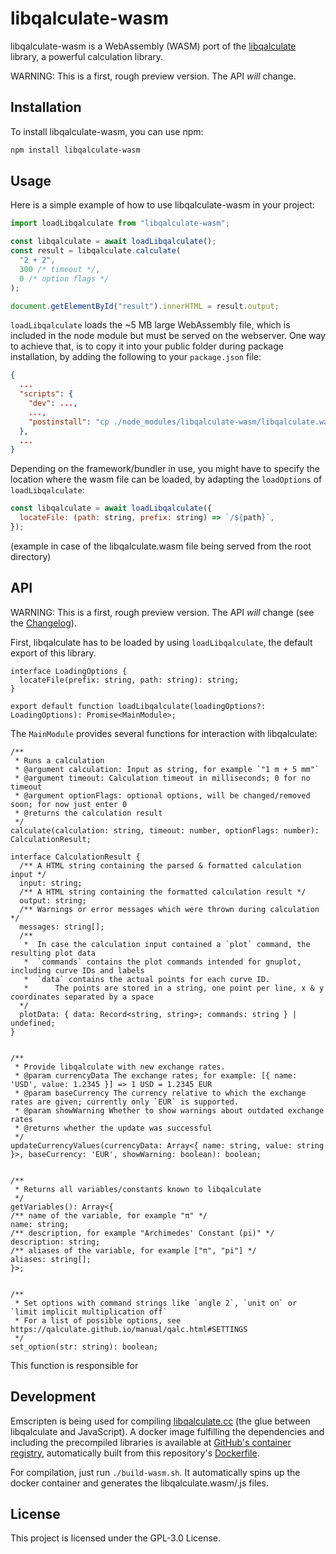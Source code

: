 # libqalculate-wasm

libqalculate-wasm is a WebAssembly (WASM) port of the [libqalculate](https://github.com/Qalculate/libqalculate/) library, a powerful calculation library.

WARNING: This is a first, rough preview version. The API _will_ change.

## Installation

To install libqalculate-wasm, you can use npm:

```bash
npm install libqalculate-wasm
```

## Usage

Here is a simple example of how to use libqalculate-wasm in your project:

```javascript
import loadLibqalculate from "libqalculate-wasm";

const libqalculate = await loadLibqalculate();
const result = libqalculate.calculate(
  "2 + 2",
  300 /* timeout */,
  0 /* option flags */
);

document.getElementById("result").innerHTML = result.output;
```

`loadLibqalculate` loads the ~5 MB large WebAssembly file, which is included in the node module but must be served on the webserver.
One way to achieve that, is to copy it into your public folder during package installation, by adding the following to your `package.json` file:

```JSON
{
  ...
  "scripts": {
    "dev": ...,
    ...,
    "postinstall": "cp ./node_modules/libqalculate-wasm/libqalculate.wasm ./public/libqalculate.wasm"
  },
  ...
}
```

Depending on the framework/bundler in use, you might have to specify the location where the wasm file can be loaded, by adapting the `loadOptions` of `loadLibqalculate`:

```javascript
const libqalculate = await loadLibqalculate({
  locateFile: (path: string, prefix: string) => `/${path}`,
});
```

(example in case of the libqalculate.wasm file being served from the root directory)

## API

WARNING: This is a first, rough preview version. The API _will_ change (see the [Changelog](CHANGELOG.md)).

First, libqalculate has to be loaded by using `loadLibqalculate`, the default export of this library.

```TS
interface LoadingOptions {
  locateFile(prefix: string, path: string): string;
}

export default function loadLibqalculate(loadingOptions?: LoadingOptions): Promise<MainModule>;
```

The `MainModule` provides several functions for interaction with libqalculate:

```TS
/**
 * Runs a calculation
 * @argument calculation: Input as string, for example `"1 m + 5 mm"`
 * @argument timeout: Calculation timeout in milliseconds; 0 for no timeout
 * @argument optionFlags: optional options, will be changed/removed soon; for now just enter 0
 * @returns the calculation result
 */
calculate(calculation: string, timeout: number, optionFlags: number): CalculationResult;

interface CalculationResult {
  /** A HTML string containing the parsed & formatted calculation input */
  input: string;
  /** A HTML string containing the formatted calculation result */
  output: string;
  /** Warnings or error messages which were thrown during calculation */
  messages: string[];
  /**
   *  In case the calculation input contained a `plot` command, the resulting plot data
   *  `commands` contains the plot commands intended for gnuplot, including curve IDs and labels
   *  `data` contains the actual points for each curve ID.
   *      The points are stored in a string, one point per line, x & y coordinates separated by a space
  */
  plotData: { data: Record<string, string>; commands: string } | undefined;
}


/**
 * Provide libqalculate with new exchange rates.
 * @param currencyData The exchange rates; for example: [{ name: 'USD', value: 1.2345 }] => 1 USD = 1.2345 EUR
 * @param baseCurrency The currency relative to which the exchange rates are given; currently only `EUR` is supported.
 * @param showWarning Whether to show warnings about outdated exchange rates
 * @returns whether the update was successful
 */
updateCurrencyValues(currencyData: Array<{ name: string, value: string }>, baseCurrency: 'EUR', showWarning: boolean): boolean;


/**
 * Returns all variables/constants known to libqalculate
 */
getVariables(): Array<{
/** name of the variable, for example "π" */
name: string;
/** description, for example "Archimedes' Constant (pi)" */
description: string;
/** aliases of the variable, for example ["π", "pi"] */
aliases: string[];
}>;


/**
 * Set options with command strings like `angle 2`, `unit on` or `limit implicit multiplication off`
 * For a list of possible options, see https://qalculate.github.io/manual/qalc.html#SETTINGS
 */
set_option(str: string): boolean;
```

This function is responsible for

## Development

Emscripten is being used for compiling [libqalculate.cc](src/libqalculate.cc) (the glue between libqalculate and JavaScript). A docker image fulfilling the dependencies and including the precompiled libraries is available at [GitHub's container registry](ghcr.io/stephtr/libqalculate-wasm), automatically built from this repository's [Dockerfile](Dockerfile).

For compilation, just run `./build-wasm.sh`. It automatically spins up the docker container and generates the libqalculate.wasm/.js files.

## License

This project is licensed under the GPL-3.0 License.
